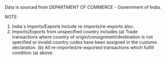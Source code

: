 Data is sourced from DEPARTMENT OF COMMERCE - Government of India.

NOTE:	
1. India`s Imports/Exports include re-imports/re-exports also.
2. Imports/Exports from unspecified country includes
  (a) Trade transactions where country of origin/consignment/destination is not specified or invalid country codes have been assigned in the customs declaration.
  (b) All re-imported/re-exported transactions which fulfill condition (a) above.
